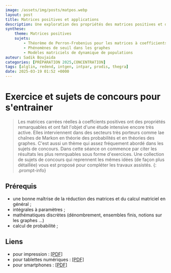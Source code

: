 ```yaml
---
image: /assets/img/posts/matpos.webp
layout: post
title: Matrices positives et applications
description: Une exploration des propriétés des matrices positives et de leurs applications.
synthese:
    theme: Matrices positives 
    sujets:
        - Théorème de Perron-Frobenius pour les matrices à coefficients strictement positives
        - Phénomènes de seuil dans les graphes
        - Modèles matriciels de dynamique de populations
auteur: Sadik Boujaida 
categories: [PRÉPARATION 2025,CONCENTRATION]
tags: [alglin, redend, intgen, intpar, prodis, thegra]
date: 2025-03-19 01:52 +0000
---
```


# Exercice et sujets de concours pour s'entrainer
> Les matrices carrées réelles à coeffcients positives ont des propriétés remarquables et ont fait l'objet d'une étude intensive encore très active. Elles interviennent dans des secteurs très porteurs comme lae chaînes de Markon en théorie des probabilités et en théories des graphes. C'est aussi un thème qui assez fréquement abordé dans les sujets de concours.
Dans cette séance on commence par citer les résultats les plus remrquables sous forme d'exercices. Une collection de sujets de concours qui reprennent les mêmes idées (de façon plus détaillée) vous est proposé pour compléter les travaux assistés.
{: .prompt-info}

## Prérequis 
- une bonne maîtrise de la réduction des matrices et du calcul matriciel en général ;
- intégrales à paramètres ;
- mathématiques discrètes (dénombrement, ensembles finis, notions sur les graphes ...) 
- calcul de probabilité ;

## Liens 
- pour impression : [[PDF]](/cpgem/assets/pdf/matpos_print.pdf)
- pour tablettes numériques : [[PDF]](/cpgem/assets/pdf/matpos_tablet.pdf)
- pour smartphones : [[PDF]](/cpgem/assets/pdf/matpos_phone.pdf)
